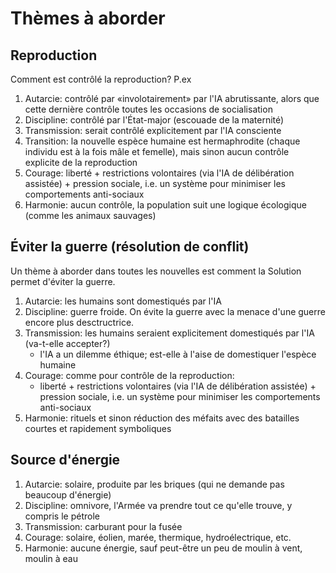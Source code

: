 # Thèmes à aborder

## Reproduction

Comment est contrôlé la reproduction? P.ex

1. Autarcie: contrôlé par «involotairement» par l'IA abrutissante, alors que cette dernière contrôle toutes les occasions de socialisation
1. Discipline: contrôlé par l'État-major (escouade de la maternité)
1. Transmission: serait contrôlé explicitement par l'IA consciente
1. Transition: la nouvelle espèce humaine est hermaphrodite (chaque individu est à la fois mâle et femelle), mais sinon aucun contrôle explicite de la reproduction
1. Courage: liberté + restrictions volontaires (via l'IA de délibération assistée) + pression sociale, i.e. un système pour minimiser les comportements anti-sociaux
1. Harmonie: aucun contrôle, la population suit une logique écologique (comme les animaux sauvages)

## Éviter la guerre (résolution de conflit)

Un thème à aborder dans toutes les nouvelles est comment la Solution permet d'éviter la guerre.

1. Autarcie: les humains sont domestiqués par l'IA
1. Discipline: guerre froide. On évite la guerre avec la menace d'une guerre encore plus desctructrice.
1. Transmission: les humains seraient explicitement domestiqués par l'IA (va-t-elle accepter?)
    * l'IA a un dilemme éthique; est-elle à l'aise de domestiquer l'espèce humaine
1. Courage: comme pour contrôle de la reproduction:
    * liberté + restrictions volontaires (via l'IA de délibération assistée) + pression sociale, i.e. un système pour minimiser les comportements anti-sociaux
1. Harmonie: rituels et sinon réduction des méfaits avec des batailles courtes et rapidement symboliques

## Source d'énergie

1. Autarcie: solaire, produite par les briques (qui ne demande pas beaucoup d'énergie)
1. Discipline: omnivore, l'Armée va prendre tout ce qu'elle trouve, y compris le pétrole 
1. Transmission: carburant pour la fusée
1. Courage: solaire, éolien, marée, thermique, hydroélectrique, etc.
1. Harmonie: aucune énergie, sauf peut-être un peu de moulin à vent, moulin à eau


